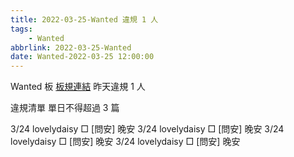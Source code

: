 ```yaml
---
title: 2022-03-25-Wanted 違規 1 人
tags:
    - Wanted
abbrlink: 2022-03-25-Wanted
date: Wanted-2022-03-25 12:00:00
---
```

Wanted 板 [板規連結](https://www.ptt.cc/bbs/Wanted/M.1608829773.A.D3B.html)
昨天違規 1 人
<!-- more -->

違規清單
單日不得超過 3 篇

3/24 lovelydaisy □ [問安] 晚安
3/24 lovelydaisy □ [問安] 晚安
3/24 lovelydaisy □ [問安] 晚安
3/24 lovelydaisy □ [問安] 晚安